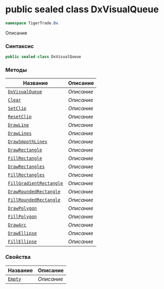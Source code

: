 
# public sealed class DxVisualQueue
```csharp
namespace TigerTrade.Dx
```



Описание

### Синтаксис
```csharp
public sealed class DxVisualQueue
```


### Методы
| Название | Описание |
| --- | --- |
| [`DxVisualQueue`](./DxVisualQueue.cs/Методы/DxVisualQueue.md) | *Описание* |
| [`Clear`](./DxVisualQueue.cs/Методы/Clear.md) | *Описание* |
| [`SetClip`](./DxVisualQueue.cs/Методы/SetClip.md) | *Описание* |
| [`ResetClip`](./DxVisualQueue.cs/Методы/ResetClip.md) | *Описание* |
| [`DrawLine`](./DxVisualQueue.cs/Методы/DrawLine.md) | *Описание* |
| [`DrawLines`](./DxVisualQueue.cs/Методы/DrawLines.md) | *Описание* |
| [`DrawSmoothLines`](./DxVisualQueue.cs/Методы/DrawSmoothLines.md) | *Описание* |
| [`DrawRectangle`](./DxVisualQueue.cs/Методы/DrawRectangle.md) | *Описание* |
| [`FillRectangle`](./DxVisualQueue.cs/Методы/FillRectangle.md) | *Описание* |
| [`DrawRectangles`](./DxVisualQueue.cs/Методы/DrawRectangles.md) | *Описание* |
| [`FillRectangles`](./DxVisualQueue.cs/Методы/FillRectangles.md) | *Описание* |
| [`FillGradientRectangle`](./DxVisualQueue.cs/Методы/FillGradientRectangle.md) | *Описание* |
| [`DrawRoundedRectangle`](./DxVisualQueue.cs/Методы/DrawRoundedRectangle.md) | *Описание* |
| [`FillRoundedRectangle`](./DxVisualQueue.cs/Методы/FillRoundedRectangle.md) | *Описание* |
| [`DrawPolygon`](./DxVisualQueue.cs/Методы/DrawPolygon.md) | *Описание* |
| [`FillPolygon`](./DxVisualQueue.cs/Методы/FillPolygon.md) | *Описание* |
| [`DrawArc`](./DxVisualQueue.cs/Методы/DrawArc.md) | *Описание* |
| [`DrawEllipse`](./DxVisualQueue.cs/Методы/DrawEllipse.md) | *Описание* |
| [`FillEllipse`](./DxVisualQueue.cs/Методы/FillEllipse.md) | *Описание* |

### Свойства
| Название | Описание |
| --- | --- |
| [`Empty`](./DxVisualQueue.cs/Свойства/Empty.md) | *Описание* |



